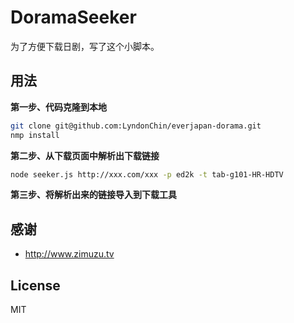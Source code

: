 DoramaSeeker
===

为了方便下载日剧，写了这个小脚本。

用法
--

**第一步、代码克隆到本地**

```bash
git clone git@github.com:LyndonChin/everjapan-dorama.git
nmp install
```

**第二步、从下载页面中解析出下载链接**

```bash
node seeker.js http://xxx.com/xxx -p ed2k -t tab-g101-HR-HDTV
```

**第三步、将解析出来的链接导入到下载工具**

感谢
---
* http://www.zimuzu.tv

License
---
MIT
